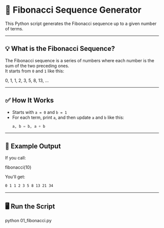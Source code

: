# 🔢 Fibonacci Sequence Generator

This Python script generates the Fibonacci sequence up to a given number of terms.

---

## 💡 What is the Fibonacci Sequence?

The Fibonacci sequence is a series of numbers where each number is the sum of the two preceding ones.  
It starts from `0` and `1` like this:

0, 1, 1, 2, 3, 5, 8, 13, ...

---

## ✅ How It Works

- Starts with `a = 0` and `b = 1`
- For each term, print `a`, and then update `a` and `b` like this:
  ```python
  a, b = b, a + b

---

## 🧪 Example Output
If you call:

fibonacci(10)

You'll get:

```bash
0 1 1 2 3 5 8 13 21 34
```
---

## 🖥️ Run the Script
python 01_fibonacci.py
